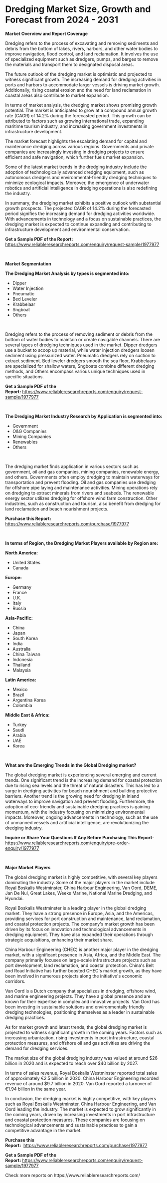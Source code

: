 <p><h1>Dredging Market Size, Growth and Forecast from 2024 - 2031</h1></p><p><strong>Market Overview and Report Coverage</strong></p>
<p><p>Dredging refers to the process of excavating and removing sediments and debris from the bottom of lakes, rivers, harbors, and other water bodies to improve navigation, flood control, and land reclamation. It involves the use of specialized equipment such as dredgers, pumps, and barges to remove the materials and transport them to designated disposal areas.</p><p>The future outlook of the dredging market is optimistic and projected to witness significant growth. The increasing demand for dredging activities in ports and harbors to accommodate larger vessels is driving market growth. Additionally, rising coastal erosion and the need for land reclamation in coastal areas also contribute to market expansion.</p><p>In terms of market analysis, the dredging market shows promising growth potential. The market is anticipated to grow at a compound annual growth rate (CAGR) of 14.2% during the forecasted period. This growth can be attributed to factors such as growing international trade, expanding maritime tourism industry, and increasing government investments in infrastructure development.</p><p>The market forecast highlights the escalating demand for capital and maintenance dredging across various regions. Governments and private companies are increasingly investing in dredging projects to ensure efficient and safe navigation, which further fuels market expansion.</p><p>Some of the latest market trends in the dredging industry include the adoption of technologically advanced dredging equipment, such as autonomous dredgers and environmental-friendly dredging techniques to minimize ecological impacts. Moreover, the emergence of underwater robotics and artificial intelligence in dredging operations is also redefining the industry.</p><p>In summary, the dredging market exhibits a positive outlook with substantial growth prospects. The projected CAGR of 14.2% during the forecasted period signifies the increasing demand for dredging activities worldwide. With advancements in technology and a focus on sustainable practices, the dredging market is expected to continue expanding and contributing to infrastructure development and environmental conservation.</p></p>
<p><strong>Get a Sample PDF of the Report:</strong> <a href="https://www.reliableresearchreports.com/enquiry/request-sample/1977977">https://www.reliableresearchreports.com/enquiry/request-sample/1977977</a></p>
<p>&nbsp;</p>
<p><strong>Market Segmentation</strong></p>
<p><strong>The Dredging Market Analysis by types is segmented into:</strong></p>
<p><ul><li>Dipper</li><li>Water Injection</li><li>Pneumatic</li><li>Bed Leveler</li><li>Krabbelaar</li><li>Sngboat</li><li>Others</li></ul></p>
<p>&nbsp;</p>
<p><p>Dredging refers to the process of removing sediment or debris from the bottom of water bodies to maintain or create navigable channels. There are several types of dredging techniques used in the market. Dipper dredgers use a bucket to scoop up material, while water injection dredgers loosen sediment using pressurized water. Pneumatic dredgers rely on suction to extract sediment. Bed leveler dredgers smooth the sea floor, Krabbelaars are specialized for shallow waters, Sngboats combine different dredging methods, and Others encompass various unique techniques used in specific situations.</p></p>
<p><strong>Get a Sample PDF of the Report:</strong>&nbsp;<a href="https://www.reliableresearchreports.com/enquiry/request-sample/1977977">https://www.reliableresearchreports.com/enquiry/request-sample/1977977</a></p>
<p>&nbsp;</p>
<p><strong>The Dredging Market Industry Research by Application is segmented into:</strong></p>
<p><ul><li>Government</li><li>O&G Companies</li><li>Mining Companies</li><li>Renewables</li><li>Others</li></ul></p>
<p>&nbsp;</p>
<p><p>The dredging market finds application in various sectors such as government, oil and gas companies, mining companies, renewable energy, and others. Governments often employ dredging to maintain waterways for transportation and prevent flooding. Oil and gas companies use dredging for offshore pipe laying and maintenance activities. Mining operations rely on dredging to extract minerals from rivers and seabeds. The renewable energy sector utilizes dredging for offshore wind farm construction. Other industries, such as construction and tourism, also benefit from dredging for land reclamation and beach nourishment projects.</p></p>
<p><strong>Purchase this Report:</strong>&nbsp; <a href="https://www.reliableresearchreports.com/purchase/1977977">https://www.reliableresearchreports.com/purchase/1977977</a></p>
<p>&nbsp;</p>
<p><strong>In terms of Region, the Dredging Market Players available by Region are:</strong></p>
<p>
    <p> <strong> North America: </strong>
        <ul>
            <li>United States</li>
            <li>Canada</li>
        </ul>
        </p> 
    <p> <strong> Europe: </strong>
        <ul>
            <li>Germany</li>
            <li>France</li>
            <li>U.K.</li>
            <li>Italy</li>
            <li>Russia</li>
        </ul>
        </p> 
    <p> <strong> Asia-Pacific: </strong>
        <ul>
            <li>China</li>
            <li>Japan</li>
            <li>South Korea</li>
            <li>India</li>
            <li>Australia</li>
            <li>China Taiwan</li>
            <li>Indonesia</li>
            <li>Thailand</li>
            <li>Malaysia</li>
        </ul>
        </p> 
    <p> <strong> Latin America: </strong>
        <ul>
            <li>Mexico</li>
            <li>Brazil</li>
            <li>Argentina Korea</li>
            <li>Colombia</li>
        </ul>
        </p> 
    <p> <strong> Middle East & Africa: </strong>
        <ul>
            <li>Turkey</li>
            <li>Saudi</li>
            <li>Arabia</li>
            <li>UAE</li>
            <li>Korea</li>
        </ul>
    </p>
    </p>
<p>&nbsp;</p>
<p><strong>What are the Emerging Trends in the Global Dredging market?</strong></p>
<p><p>The global dredging market is experiencing several emerging and current trends. One significant trend is the increasing demand for coastal protection due to rising sea levels and the threat of natural disasters. This has led to a surge in dredging activities for beach nourishment and building protective barriers. Another trend is the growing need for dredging in inland waterways to improve navigation and prevent flooding. Furthermore, the adoption of eco-friendly and sustainable dredging practices is gaining momentum, with the industry focusing on minimizing environmental impacts. Moreover, ongoing advancements in technology, such as the use of unmanned vessels and artificial intelligence, are revolutionizing the dredging industry.</p></p>
<p><strong>Inquire or Share Your Questions If Any Before Purchasing This Report</strong>- <a href="https://www.reliableresearchreports.com/enquiry/pre-order-enquiry/1977977">https://www.reliableresearchreports.com/enquiry/pre-order-enquiry/1977977</a></p>
<p>&nbsp;</p>
<p><strong>Major Market Players</strong></p>
<p><p>The global dredging market is highly competitive, with several key players dominating the industry. Some of the major players in the market include Royal Boskalis Westminster, China Harbour Engineering, Van Oord, DEME, Jan De Nul, Great Lakes, Weeks Marine, National Marine Dredging, and Hyundai.</p><p>Royal Boskalis Westminster is a leading player in the global dredging market. They have a strong presence in Europe, Asia, and the Americas, providing services for port construction and maintenance, land reclamation, and coastal protection projects. The company's market growth has been driven by its focus on innovation and technological advancements in dredging equipment. They have also expanded their operations through strategic acquisitions, enhancing their market share.</p><p>China Harbour Engineering (CHEC) is another major player in the dredging market, with a significant presence in Asia, Africa, and the Middle East. The company primarily focuses on large-scale infrastructure projects such as port development, land reclamation, and coastal protection. China's Belt and Road Initiative has further boosted CHEC's market growth, as they have been involved in numerous projects along the initiative's economic corridors.</p><p>Van Oord is a Dutch company that specializes in dredging, offshore wind, and marine engineering projects. They have a global presence and are known for their expertise in complex and innovative projects. Van Oord has been investing in sustainable solutions and environmentally friendly dredging technologies, positioning themselves as a leader in sustainable dredging practices.</p><p>As for market growth and latest trends, the global dredging market is projected to witness significant growth in the coming years. Factors such as increasing urbanization, rising investments in port infrastructure, coastal protection measures, and offshore oil and gas activities are driving the demand for dredging services.</p><p>The market size of the global dredging industry was valued at around $26 billion in 2020 and is expected to reach over $40 billion by 2027. </p><p>In terms of sales revenue, Royal Boskalis Westminster reported total sales of approximately €2.5 billion in 2020. China Harbour Engineering recorded revenue of around $9.7 billion in 2020. Van Oord reported a turnover of €1.94 billion in the same year.</p><p>In conclusion, the dredging market is highly competitive, with key players such as Royal Boskalis Westminster, China Harbour Engineering, and Van Oord leading the industry. The market is expected to grow significantly in the coming years, driven by increasing investments in port infrastructure and coastal protection measures. These companies are focusing on technological advancements and sustainable practices to gain a competitive advantage in the market.</p></p>
<p><strong>Purchase this Report:</strong>&nbsp;&nbsp;<a href="https://www.reliableresearchreports.com/purchase/1977977">https://www.reliableresearchreports.com/purchase/1977977</a></p>
<p></p>
<p><strong>Get a Sample PDF of the Report:</strong>&nbsp;<a href="https://www.reliableresearchreports.com/enquiry/request-sample/1977977">https://www.reliableresearchreports.com/enquiry/request-sample/1977977</a></p>
<p>Check more reports on https://www.reliableresearchreports.com/</p>